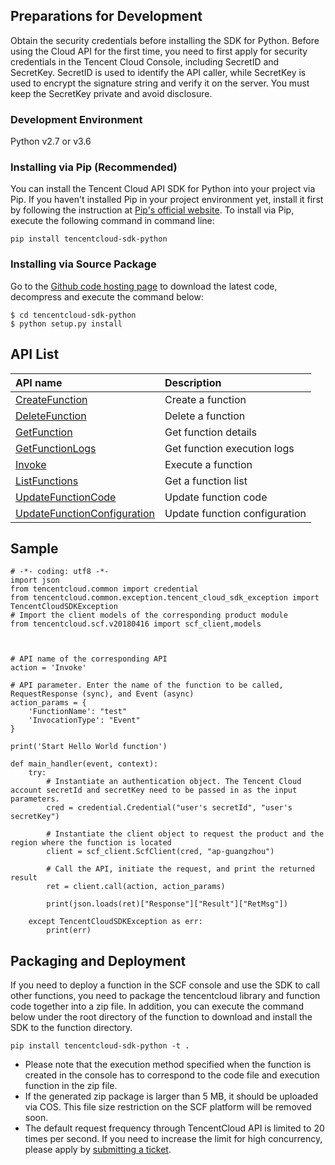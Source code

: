 ## Preparations for Development

Obtain the security credentials before installing the SDK for Python. Before using the Cloud API for the first time, you need to first apply for security credentials in the Tencent Cloud Console, including SecretID and SecretKey. SecretID is used to identify the API caller, while SecretKey is used to encrypt the signature string and verify it on the server. You must keep the SecretKey private and avoid disclosure.

### Development Environment

Python v2.7 or v3.6

### Installing via Pip (Recommended)

You can install the Tencent Cloud API SDK for Python into your project via Pip. If you haven't installed Pip in your project environment yet, install it first by following the instruction at [Pip's official website](https://pip.pypa.io/en/stable/installing/?spm=a3c0i.o32026zh.a3.6.74134958lLSo6o). To install via Pip, execute the following command in command line:
```
pip install tencentcloud-sdk-python
```

### Installing via Source Package

Go to the [Github code hosting page](https://github.com/tencentcloud/tencentcloud-sdk-python) to download the latest code, decompress and execute the command below:
```
$ cd tencentcloud-sdk-python
$ python setup.py install
```

## API List

| API name | Description |
| :--- | :------------------------------------ |
| [CreateFunction](https://intl.cloud.tencent.com/document/api/583/18586) | Create a function |
| [DeleteFunction](https://intl.cloud.tencent.com/document/api/583/18585) | Delete a function |
| [GetFunction](https://intl.cloud.tencent.com/document/api/583/18584) | Get function details |
| [GetFunctionLogs](https://intl.cloud.tencent.com/document/api/583/18583) | Get function execution logs |
| [Invoke](https://intl.cloud.tencent.com/document/api/583/17243) | Execute a function |
| [ListFunctions](https://intl.cloud.tencent.com/document/api/583/18582) | Get a function list |
| [UpdateFunctionCode](https://intl.cloud.tencent.com/document/api/583/18581) | Update function code |
| [UpdateFunctionConfiguration](https://intl.cloud.tencent.com/document/api/583/18580) | Update function configuration |

## Sample

```
# -*- coding: utf8 -*-
import json
from tencentcloud.common import credential
from tencentcloud.common.exception.tencent_cloud_sdk_exception import TencentCloudSDKException
# Import the client models of the corresponding product module
from tencentcloud.scf.v20180416 import scf_client,models



# API name of the corresponding API
action = 'Invoke'

# API parameter. Enter the name of the function to be called, RequestResponse (sync), and Event (async)
action_params = {
    'FunctionName': "test"
	'InvocationType': "Event"
}

print('Start Hello World function')

def main_handler(event, context):
    try:
        # Instantiate an authentication object. The Tencent Cloud account secretId and secretKey need to be passed in as the input parameters.
        cred = credential.Credential("user's secretId", "user's secretKey")

        # Instantiate the client object to request the product and the region where the function is located
        client = scf_client.ScfClient(cred, "ap-guangzhou")

        # Call the API, initiate the request, and print the returned result
        ret = client.call(action, action_params)
        
        print(json.loads(ret)["Response"]["Result"]["RetMsg"])

    except TencentCloudSDKException as err:
        print(err)
```

## Packaging and Deployment

If you need to deploy a function in the SCF console and use the SDK to call other functions, you need to package the tencentcloud library and function code together into a zip file. In addition, you can execute the command below under the root directory of the function to download and install the SDK to the function directory.
```
pip install tencentcloud-sdk-python -t .
```

- Please note that the execution method specified when the function is created in the console has to correspond to the code file and execution function in the zip file.
- If the generated zip package is larger than 5 MB, it should be uploaded via COS. This file size restriction on the SCF platform will be removed soon.
- The default request frequency through TencentCloud API is limited to 20 times per second. If you need to increase the limit for high concurrency, please apply by [submitting a ticket](https://console.cloud.tencent.com/workorder/category?level1_id=6&level2_id=668&source=0&data_title=%E6%97%A0%E6%9C%8D%E5%8A%A1%E5%99%A8%E4%BA%91%E5%87%BD%E6%95%B0%20SCF&step=1).
